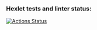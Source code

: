 ### Hexlet tests and linter status:
[![Actions Status](https://github.com/ZLOI27/python-project-49/actions/workflows/hexlet-check.yml/badge.svg)](https://github.com/ZLOI27/python-project-49/actions)